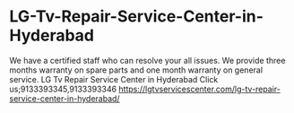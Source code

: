 # LG-Tv-Repair-Service-Center-in-Hyderabad
We have a certified staff who can resolve your all issues.  We provide three months warranty on spare parts and one month warranty on general service. LG Tv Repair Service Center in Hyderabad Click us;9133393345,9133393346  https://lgtvservicescenter.com/lg-tv-repair-service-center-in-hyderabad/
